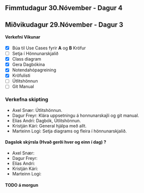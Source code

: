 ## Fimmtudagur 30.Nóvember - Dagur 4
## Miðvikudagur 29.Nóvember - Dagur 3

#### Verkefni Vikunar
- [X] Búa til Use Cases fyrir **A** og **B** Kröfur
- [ ] Setja í Hönnunarskjalið
- [X] Class diagram
- [X] Gera Dagbókina
- [X] Notendahópagreining
- [X] Kröfulisti
- [ ] Útlitshönnun
- [ ] Git Manual

### Verkefna skipting
- Axel Snær: Útlitshönnun.
- Dagur Freyr: Klára uppsetningu á honnunarskajli og git manual.
- Elías Andri: Dagbók, Útlitshönnun.
- Kristján Kári: General hjálpa með allt.
- Marteinn Logi: Setja diagrams og fleira í hönnunarskjalið.

#### Dagslok skýrsla (Hvað gerði hver og einn í dag) ?

- Axel Snær: 
- Dagur Freyr: 
- Elías Andri: 
- Kristján Kári: 
- Marteinn Logi: 

#### TODO á morgun
